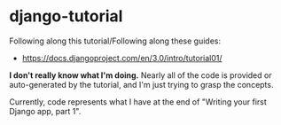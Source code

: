 # django-tutorial
Following along this tutorial/Following along these guides: 
- https://docs.djangoproject.com/en/3.0/intro/tutorial01/

**I don't really know what I'm doing.** Nearly all of the code is provided or auto-generated by the tutorial, and I'm just trying to grasp the concepts.

Currently, code represents what I have at the end of "Writing your first Django app, part 1".

